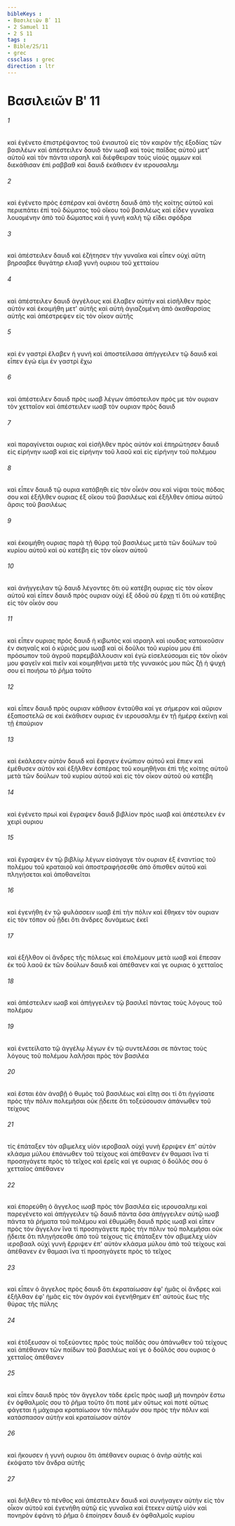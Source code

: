 ```yaml
---
bibleKeys : 
- Βασιλειῶν Βʹ 11
- 2 Samuel 11
- 2 S 11
tags : 
- Bible/2S/11
- grec
cssclass : grec
direction : ltr
---
```


# Βασιλειῶν Βʹ 11

###### 1
καὶ ἐγένετο ἐπιστρέψαντος τοῦ ἐνιαυτοῦ εἰς τὸν καιρὸν τῆς ἐξοδίας τῶν βασιλέων καὶ ἀπέστειλεν δαυιδ τὸν ιωαβ καὶ τοὺς παῖδας αὐτοῦ μετ' αὐτοῦ καὶ τὸν πάντα ισραηλ καὶ διέφθειραν τοὺς υἱοὺς αμμων καὶ διεκάθισαν ἐπὶ ραββαθ καὶ δαυιδ ἐκάθισεν ἐν ιερουσαλημ
###### 2
καὶ ἐγένετο πρὸς ἑσπέραν καὶ ἀνέστη δαυιδ ἀπὸ τῆς κοίτης αὐτοῦ καὶ περιεπάτει ἐπὶ τοῦ δώματος τοῦ οἴκου τοῦ βασιλέως καὶ εἶδεν γυναῖκα λουομένην ἀπὸ τοῦ δώματος καὶ ἡ γυνὴ καλὴ τῷ εἴδει σφόδρα
###### 3
καὶ ἀπέστειλεν δαυιδ καὶ ἐζήτησεν τὴν γυναῖκα καὶ εἶπεν οὐχὶ αὕτη βηρσαβεε θυγάτηρ ελιαβ γυνὴ ουριου τοῦ χετταίου
###### 4
καὶ ἀπέστειλεν δαυιδ ἀγγέλους καὶ ἔλαβεν αὐτήν καὶ εἰσῆλθεν πρὸς αὐτόν καὶ ἐκοιμήθη μετ' αὐτῆς καὶ αὐτὴ ἁγιαζομένη ἀπὸ ἀκαθαρσίας αὐτῆς καὶ ἀπέστρεψεν εἰς τὸν οἶκον αὐτῆς
###### 5
καὶ ἐν γαστρὶ ἔλαβεν ἡ γυνή καὶ ἀποστείλασα ἀπήγγειλεν τῷ δαυιδ καὶ εἶπεν ἐγώ εἰμι ἐν γαστρὶ ἔχω
###### 6
καὶ ἀπέστειλεν δαυιδ πρὸς ιωαβ λέγων ἀπόστειλον πρός με τὸν ουριαν τὸν χετταῖον καὶ ἀπέστειλεν ιωαβ τὸν ουριαν πρὸς δαυιδ
###### 7
καὶ παραγίνεται ουριας καὶ εἰσῆλθεν πρὸς αὐτόν καὶ ἐπηρώτησεν δαυιδ εἰς εἰρήνην ιωαβ καὶ εἰς εἰρήνην τοῦ λαοῦ καὶ εἰς εἰρήνην τοῦ πολέμου
###### 8
καὶ εἶπεν δαυιδ τῷ ουρια κατάβηθι εἰς τὸν οἶκόν σου καὶ νίψαι τοὺς πόδας σου καὶ ἐξῆλθεν ουριας ἐξ οἴκου τοῦ βασιλέως καὶ ἐξῆλθεν ὀπίσω αὐτοῦ ἄρσις τοῦ βασιλέως
###### 9
καὶ ἐκοιμήθη ουριας παρὰ τῇ θύρᾳ τοῦ βασιλέως μετὰ τῶν δούλων τοῦ κυρίου αὐτοῦ καὶ οὐ κατέβη εἰς τὸν οἶκον αὐτοῦ
###### 10
καὶ ἀνήγγειλαν τῷ δαυιδ λέγοντες ὅτι οὐ κατέβη ουριας εἰς τὸν οἶκον αὐτοῦ καὶ εἶπεν δαυιδ πρὸς ουριαν οὐχὶ ἐξ ὁδοῦ σὺ ἔρχῃ τί ὅτι οὐ κατέβης εἰς τὸν οἶκόν σου
###### 11
καὶ εἶπεν ουριας πρὸς δαυιδ ἡ κιβωτὸς καὶ ισραηλ καὶ ιουδας κατοικοῦσιν ἐν σκηναῖς καὶ ὁ κύριός μου ιωαβ καὶ οἱ δοῦλοι τοῦ κυρίου μου ἐπὶ πρόσωπον τοῦ ἀγροῦ παρεμβάλλουσιν καὶ ἐγὼ εἰσελεύσομαι εἰς τὸν οἶκόν μου φαγεῖν καὶ πιεῖν καὶ κοιμηθῆναι μετὰ τῆς γυναικός μου πῶς ζῇ ἡ ψυχή σου εἰ ποιήσω τὸ ῥῆμα τοῦτο
###### 12
καὶ εἶπεν δαυιδ πρὸς ουριαν κάθισον ἐνταῦθα καί γε σήμερον καὶ αὔριον ἐξαποστελῶ σε καὶ ἐκάθισεν ουριας ἐν ιερουσαλημ ἐν τῇ ἡμέρᾳ ἐκείνῃ καὶ τῇ ἐπαύριον
###### 13
καὶ ἐκάλεσεν αὐτὸν δαυιδ καὶ ἔφαγεν ἐνώπιον αὐτοῦ καὶ ἔπιεν καὶ ἐμέθυσεν αὐτόν καὶ ἐξῆλθεν ἑσπέρας τοῦ κοιμηθῆναι ἐπὶ τῆς κοίτης αὐτοῦ μετὰ τῶν δούλων τοῦ κυρίου αὐτοῦ καὶ εἰς τὸν οἶκον αὐτοῦ οὐ κατέβη
###### 14
καὶ ἐγένετο πρωὶ καὶ ἔγραψεν δαυιδ βιβλίον πρὸς ιωαβ καὶ ἀπέστειλεν ἐν χειρὶ ουριου
###### 15
καὶ ἔγραψεν ἐν τῷ βιβλίῳ λέγων εἰσάγαγε τὸν ουριαν ἐξ ἐναντίας τοῦ πολέμου τοῦ κραταιοῦ καὶ ἀποστραφήσεσθε ἀπὸ ὄπισθεν αὐτοῦ καὶ πληγήσεται καὶ ἀποθανεῖται
###### 16
καὶ ἐγενήθη ἐν τῷ φυλάσσειν ιωαβ ἐπὶ τὴν πόλιν καὶ ἔθηκεν τὸν ουριαν εἰς τὸν τόπον οὗ ᾔδει ὅτι ἄνδρες δυνάμεως ἐκεῖ
###### 17
καὶ ἐξῆλθον οἱ ἄνδρες τῆς πόλεως καὶ ἐπολέμουν μετὰ ιωαβ καὶ ἔπεσαν ἐκ τοῦ λαοῦ ἐκ τῶν δούλων δαυιδ καὶ ἀπέθανεν καί γε ουριας ὁ χετταῖος
###### 18
καὶ ἀπέστειλεν ιωαβ καὶ ἀπήγγειλεν τῷ βασιλεῖ πάντας τοὺς λόγους τοῦ πολέμου
###### 19
καὶ ἐνετείλατο τῷ ἀγγέλῳ λέγων ἐν τῷ συντελέσαι σε πάντας τοὺς λόγους τοῦ πολέμου λαλῆσαι πρὸς τὸν βασιλέα
###### 20
καὶ ἔσται ἐὰν ἀναβῇ ὁ θυμὸς τοῦ βασιλέως καὶ εἴπῃ σοι τί ὅτι ἠγγίσατε πρὸς τὴν πόλιν πολεμῆσαι οὐκ ᾔδειτε ὅτι τοξεύσουσιν ἀπάνωθεν τοῦ τείχους
###### 21
τίς ἐπάταξεν τὸν αβιμελεχ υἱὸν ιεροβααλ οὐχὶ γυνὴ ἔρριψεν ἐπ' αὐτὸν κλάσμα μύλου ἐπάνωθεν τοῦ τείχους καὶ ἀπέθανεν ἐν θαμασι ἵνα τί προσηγάγετε πρὸς τὸ τεῖχος καὶ ἐρεῖς καί γε ουριας ὁ δοῦλός σου ὁ χετταῖος ἀπέθανεν
###### 22
καὶ ἐπορεύθη ὁ ἄγγελος ιωαβ πρὸς τὸν βασιλέα εἰς ιερουσαλημ καὶ παρεγένετο καὶ ἀπήγγειλεν τῷ δαυιδ πάντα ὅσα ἀπήγγειλεν αὐτῷ ιωαβ πάντα τὰ ῥήματα τοῦ πολέμου καὶ ἐθυμώθη δαυιδ πρὸς ιωαβ καὶ εἶπεν πρὸς τὸν ἄγγελον ἵνα τί προσηγάγετε πρὸς τὴν πόλιν τοῦ πολεμῆσαι οὐκ ᾔδειτε ὅτι πληγήσεσθε ἀπὸ τοῦ τείχους τίς ἐπάταξεν τὸν αβιμελεχ υἱὸν ιεροβααλ οὐχὶ γυνὴ ἔρριψεν ἐπ' αὐτὸν κλάσμα μύλου ἀπὸ τοῦ τείχους καὶ ἀπέθανεν ἐν θαμασι ἵνα τί προσηγάγετε πρὸς τὸ τεῖχος
###### 23
καὶ εἶπεν ὁ ἄγγελος πρὸς δαυιδ ὅτι ἐκραταίωσαν ἐφ' ἡμᾶς οἱ ἄνδρες καὶ ἐξῆλθαν ἐφ' ἡμᾶς εἰς τὸν ἀγρόν καὶ ἐγενήθημεν ἐπ' αὐτοὺς ἕως τῆς θύρας τῆς πύλης
###### 24
καὶ ἐτόξευσαν οἱ τοξεύοντες πρὸς τοὺς παῖδάς σου ἀπάνωθεν τοῦ τείχους καὶ ἀπέθαναν τῶν παίδων τοῦ βασιλέως καί γε ὁ δοῦλός σου ουριας ὁ χετταῖος ἀπέθανεν
###### 25
καὶ εἶπεν δαυιδ πρὸς τὸν ἄγγελον τάδε ἐρεῖς πρὸς ιωαβ μὴ πονηρὸν ἔστω ἐν ὀφθαλμοῖς σου τὸ ῥῆμα τοῦτο ὅτι ποτὲ μὲν οὕτως καὶ ποτὲ οὕτως φάγεται ἡ μάχαιρα κραταίωσον τὸν πόλεμόν σου πρὸς τὴν πόλιν καὶ κατάσπασον αὐτὴν καὶ κραταίωσον αὐτόν
###### 26
καὶ ἤκουσεν ἡ γυνὴ ουριου ὅτι ἀπέθανεν ουριας ὁ ἀνὴρ αὐτῆς καὶ ἐκόψατο τὸν ἄνδρα αὐτῆς
###### 27
καὶ διῆλθεν τὸ πένθος καὶ ἀπέστειλεν δαυιδ καὶ συνήγαγεν αὐτὴν εἰς τὸν οἶκον αὐτοῦ καὶ ἐγενήθη αὐτῷ εἰς γυναῖκα καὶ ἔτεκεν αὐτῷ υἱόν καὶ πονηρὸν ἐφάνη τὸ ῥῆμα ὃ ἐποίησεν δαυιδ ἐν ὀφθαλμοῖς κυρίου
